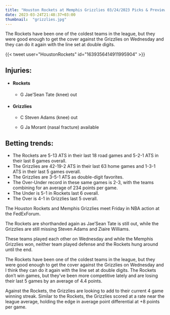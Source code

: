 ```yaml
---
title: "Houston Rockets at Memphis Grizzlies 03/24/2023 Picks & Preview"
date: 2023-03-24T21:48:37+03:00
thumbnail:  "grizzlies.jpg"
---
```


The Rockets have been one of the coldest teams in the league, but they were good enough to get the cover against the Grizzlies on Wednesday and they can do it again with the line set at double digits.
<!--more-->{{< tweet user="HoustonRockets" id="1639356414911995904" >}}

## Injuries:

  - #### Rockets

    - G Jae’Sean Tate (knee) out

  - #### Grizzlies

    - C Steven Adams (knee) out

    - G Ja Morant (nasal fracture) available

## Betting trends:

  - The Rockets are 5-13 ATS in their last 18 road games and 5-2-1 ATS in their last 8 games overall.
  - The Grizzlies are 42-19-2 ATS in their last 63 home games and 1-3-1 ATS in their last 5 games overall.
  - The Grizzlies are 3-5-1 ATS as double-digit favorites.
  - The Over-Under record in these same games is 2-3, with the teams combining for an average of 234 points per game.
  - The Under is 5-1 in Rockets last 6 overall.
  - The Over is 4-1 in Grizzlies last 5 overall.


The Houston Rockets and Memphis Grizzlies meet Friday in NBA action at the FedExForum.

The Rockets are shorthanded again as Jae’Sean Tate is still out, while the Grizzlies are still missing Steven Adams and Ziaire Williams.

These teams played each other on Wednesday and while the Memphis Grizzlies won, neither team played defense and the Rockets hung around until the end.

The Rockets have been one of the coldest teams in the league, but they were good enough to get the cover against the Grizzlies on Wednesday and I think they can do it again with the line set at double digits. The Rockets don’t win games, but they’ve been more competitive lately and are losing their last 5 games by an average of 4.4 points.

Against the Rockets, the Grizzlies are looking to add to their current 4 game winning streak. Similar to the Rockets, the Grizzlies scored at a rate near the league average, holding the edge in average point differential at +8 points per game.


